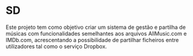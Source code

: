 # SD
Este projeto tem como objetivo criar um sistema de gestão e partilha de músicas com funcionalidades semelhantes aos arquivos AllMusic.com e IMDb.com, acrescentando a possibilidade de partilhar ficheiros entre utilizadores tal como o serviço Dropbox.
